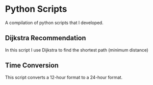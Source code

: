 # Python Scripts
A compilation of python scripts that I developed.

## Dijkstra Recommendation
In this script I use Dijkstra to find the shortest path (minimum distance)

## Time Conversion
This script converts a 12-hour format to a 24-hour format.
